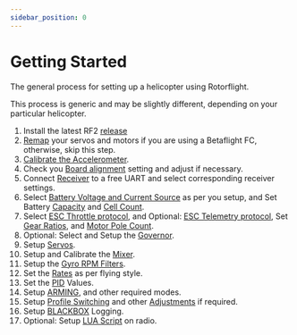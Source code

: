 ```yaml
---
sidebar_position: 0
---
```


# Getting Started

The general process for setting up a helicopter using Rotorflight.  

This process is generic and may be slightly different, depending on your particular helicopter.  

1. Install the latest RF2 [release](../Tutorial-Setup/Flashing-the-firmware.mdx#install-rotorflight-configurator)
2. [Remap](../Tutorial-Setup/Remapping.mdx) your servos and motors if you are using a Betaflight FC, otherwise, skip this step.
3. [Calibrate the Accelerometer](../Configurator/Setup.md#calibrate-accelerometer).
4. Check you [Board alignment](../Configurator/Configuration.md#board-and-sensor-alignment) setting and adjust if necessary.
5. Connect [Receiver](../Configurator/Receiver.mdx) to a free UART and select corresponding receiver settings.
6. Select [Battery Voltage and Current Source](../Configurator/Power.md#battery) as per you setup, and Set Battery [Capacity](../Configurator/Power.md#capacity) and [Cell Count](../Configurator/Power.md#cell-count).
7. Select [ESC Throttle protocol](../Configurator/Motor-and-Esc.md#esc-throttle-protocol), and Optional: [ESC Telemetry protocol](../Configurator/Motor-and-Esc.md#esc-telemetry-protocol), Set [Gear Ratios](../Configurator/Motor-and-Esc.md#gear-ratio-configuration), and [Motor Pole Count](../Configurator/Motor-and-Esc.md#motor-pole-count).
8. Optional: Select and Setup the [Governor](../Tutorial-Setup/Governor.md).
9. Setup [Servos](../Tutorial-Setup/setup-servos.mdx).
10. Setup and Calibrate the [Mixer](../Tutorial-Setup/setup-mixer.mdx).
11. Setup the [Gyro RPM Filters](../Tutorial-Setup/RPM-Filters.md#basic-rpm-filters-settings).
12. Set the [Rates](../Configurator/Rates.md) as per flying style.
13. Set the [PID](../Configurator/Profiles.md#pid-controller-gains) Values.
14. Setup [ARMING](../Configurator/Modes.md#arm), and other required modes.
15. Setup [Profile Switching](../Tutorial-Setup/Profile-switching-example.md) and other [Adjustments](../Configurator/Adjustments.md) if required.
16. Setup [BLACKBOX](../Configurator/Blackbox.md#what-is-blackbox) Logging.
17. Optional: Setup [LUA Script](../Tutorial-Setup/Lua-Scripts.mdx#introduction) on radio.